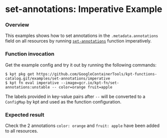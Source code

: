 # set-annotations: Imperative Example

### Overview

This examples shows how to set annotations in the `.metadata.annotations` field
on all resources by running [`set-annotations`] function imperatively.

### Function invocation

Get the example config and try it out by running the following commands:

```shell
$ kpt pkg get https://github.com/GoogleContainerTools/kpt-functions-catalog.git/examples/set-annotations/imperative
$ kpt fn eval imperative --image=gcr.io/kpt-fn/set-annotations:unstable -- color=orange fruit=apple
```

The labels provided in key-value pairs after `--` will be converted to a
`ConfigMap` by kpt and used as the function configuration.

### Expected result

Check the 2 annotations `color: orange` and `fruit: apple` have been added to
all resources.

[`set-annotations`]: https://catalog.kpt.dev/set-annotations/v0.1/
